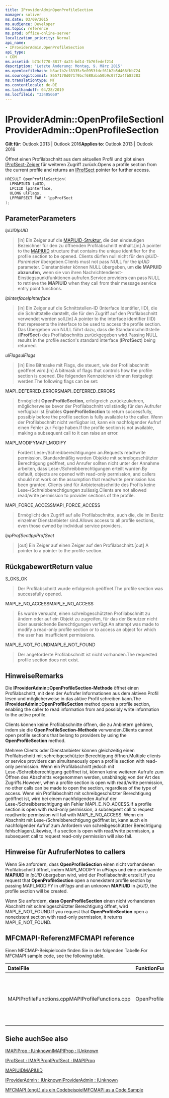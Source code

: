 ```yaml
---
title: IProviderAdminOpenProfileSection
manager: soliver
ms.date: 03/09/2015
ms.audience: Developer
ms.topic: reference
ms.prod: office-online-server
localization_priority: Normal
api_name:
- IProviderAdmin.OpenProfileSection
api_type:
- COM
ms.assetid: b73cf770-8817-4a23-bd14-7b76fedef214
description: 'Letzte Änderung: Montag, 9. März 2015'
ms.openlocfilehash: b3ac1b2cf8335c5e0953fdcf61b2b5d466fbb724
ms.sourcegitcommit: 8657170d071f9bcf680aba50b9c07f2a4fb82283
ms.translationtype: MT
ms.contentlocale: de-DE
ms.lasthandoff: 04/28/2019
ms.locfileid: "33405660"
---
```

# <a name="iprovideradminopenprofilesection"></a><span data-ttu-id="8fdee-103">IProviderAdmin::OpenProfileSection</span><span class="sxs-lookup"><span data-stu-id="8fdee-103">IProviderAdmin::OpenProfileSection</span></span>

  
  
<span data-ttu-id="8fdee-104">**Gilt für**: Outlook 2013 | Outlook 2016</span><span class="sxs-lookup"><span data-stu-id="8fdee-104">**Applies to**: Outlook 2013 | Outlook 2016</span></span> 
  
<span data-ttu-id="8fdee-105">Öffnet einen Profilabschnitt aus dem aktuellen Profil und gibt einen [IProfSect-Zeiger](iprofsectimapiprop.md) für weiteren Zugriff zurück.</span><span class="sxs-lookup"><span data-stu-id="8fdee-105">Opens a profile section from the current profile and returns an [IProfSect](iprofsectimapiprop.md) pointer for further access.</span></span> 
  
```cpp
HRESULT OpenProfileSection(
  LPMAPIUID lpUID,
  LPCIID lpInterface,
  ULONG ulFlags,
  LPPROFSECT FAR * lppProfSect
);
```

## <a name="parameters"></a><span data-ttu-id="8fdee-106">Parameter</span><span class="sxs-lookup"><span data-stu-id="8fdee-106">Parameters</span></span>

 <span data-ttu-id="8fdee-107">_lpUID_</span><span class="sxs-lookup"><span data-stu-id="8fdee-107">_lpUID_</span></span>
  
> <span data-ttu-id="8fdee-108">[in] Ein Zeiger auf die [MAPIUID-Struktur,](mapiuid.md) die den eindeutigen Bezeichner für den zu öffnenden Profilabschnitt enthält.</span><span class="sxs-lookup"><span data-stu-id="8fdee-108">[in] A pointer to the [MAPIUID](mapiuid.md) structure that contains the unique identifier for the profile section to be opened.</span></span> <span data-ttu-id="8fdee-109">Clients dürfen null nicht für den  _lpUID-Parameter_ übergeben.</span><span class="sxs-lookup"><span data-stu-id="8fdee-109">Clients must not pass NULL for the  _lpUID_ parameter.</span></span> <span data-ttu-id="8fdee-110">Dienstanbieter können NULL übergeben, um **die MAPIUID abzurufen,** wenn sie von ihren Nachrichtendienst-Einstiegspunktfunktionen aufrufen.</span><span class="sxs-lookup"><span data-stu-id="8fdee-110">Service providers can pass NULL to retrieve the **MAPIUID** when they call from their message service entry point functions.</span></span> 
    
 <span data-ttu-id="8fdee-111">_lpInterface_</span><span class="sxs-lookup"><span data-stu-id="8fdee-111">_lpInterface_</span></span>
  
> <span data-ttu-id="8fdee-112">[in] Ein Zeiger auf die Schnittstellen-ID (Interface Identifier, IID), die die Schnittstelle darstellt, die für den Zugriff auf den Profilabschnitt verwendet werden soll.</span><span class="sxs-lookup"><span data-stu-id="8fdee-112">[in] A pointer to the interface identifier (IID) that represents the interface to be used to access the profile section.</span></span> <span data-ttu-id="8fdee-113">Das Übergeben von NULL führt dazu, dass die Standardschnittstelle (**IProfSect**) des Profilabschnitts zurückgegeben wird.</span><span class="sxs-lookup"><span data-stu-id="8fdee-113">Passing NULL results in the profile section's standard interface (**IProfSect**) being returned.</span></span> 
    
 <span data-ttu-id="8fdee-114">_ulFlags_</span><span class="sxs-lookup"><span data-stu-id="8fdee-114">_ulFlags_</span></span>
  
> <span data-ttu-id="8fdee-115">[in] Eine Bitmaske mit Flags, die steuert, wie der Profilabschnitt geöffnet wird.</span><span class="sxs-lookup"><span data-stu-id="8fdee-115">[in] A bitmask of flags that controls how the profile section is opened.</span></span> <span data-ttu-id="8fdee-116">Die folgenden Kennzeichen können festgelegt werden:</span><span class="sxs-lookup"><span data-stu-id="8fdee-116">The following flags can be set:</span></span>
    
<span data-ttu-id="8fdee-117">MAPI_DEFERRED_ERRORS</span><span class="sxs-lookup"><span data-stu-id="8fdee-117">MAPI_DEFERRED_ERRORS</span></span> 
  
> <span data-ttu-id="8fdee-118">Ermöglicht **OpenProfileSection,** erfolgreich zurückzukehren, möglicherweise bevor der Profilabschnitt vollständig für den Aufrufer verfügbar ist.</span><span class="sxs-lookup"><span data-stu-id="8fdee-118">Enables **OpenProfileSection** to return successfully, possibly before the profile section is fully available to the caller.</span></span> <span data-ttu-id="8fdee-119">Wenn der Profilabschnitt nicht verfügbar ist, kann ein nachfolgender Aufruf einen Fehler zur Folge haben.</span><span class="sxs-lookup"><span data-stu-id="8fdee-119">If the profile section is not available, making a subsequent call to it can raise an error.</span></span> 
    
<span data-ttu-id="8fdee-120">MAPI_MODIFY</span><span class="sxs-lookup"><span data-stu-id="8fdee-120">MAPI_MODIFY</span></span> 
  
> <span data-ttu-id="8fdee-121">Fordert Lese-/Schreibberechtigungen an.</span><span class="sxs-lookup"><span data-stu-id="8fdee-121">Requests read/write permission.</span></span> <span data-ttu-id="8fdee-122">Standardmäßig werden Objekte mit schreibgeschützter Berechtigung geöffnet, und Anrufer sollten nicht unter der Annahme arbeiten, dass Lese-/Schreibberechtigungen erteilt wurden.</span><span class="sxs-lookup"><span data-stu-id="8fdee-122">By default, objects are opened with read-only permission, and callers should not work on the assumption that read/write permission has been granted.</span></span> <span data-ttu-id="8fdee-123">Clients sind für Anbieterabschnitte des Profils keine Lese-/Schreibberechtigungen zulässig.</span><span class="sxs-lookup"><span data-stu-id="8fdee-123">Clients are not allowed read/write permission to provider sections of the profile.</span></span>
    
<span data-ttu-id="8fdee-124">MAPI_FORCE_ACCESS</span><span class="sxs-lookup"><span data-stu-id="8fdee-124">MAPI_FORCE_ACCESS</span></span>
  
> <span data-ttu-id="8fdee-125">Ermöglicht den Zugriff auf alle Profilabschnitte, auch die, die im Besitz einzelner Dienstanbieter sind.</span><span class="sxs-lookup"><span data-stu-id="8fdee-125">Allows access to all profile sections, even those owned by individual service providers.</span></span>
    
 <span data-ttu-id="8fdee-126">_lppProfSect_</span><span class="sxs-lookup"><span data-stu-id="8fdee-126">_lppProfSect_</span></span>
  
> <span data-ttu-id="8fdee-127">[out] Ein Zeiger auf einen Zeiger auf den Profilabschnitt.</span><span class="sxs-lookup"><span data-stu-id="8fdee-127">[out] A pointer to a pointer to the profile section.</span></span>
    
## <a name="return-value"></a><span data-ttu-id="8fdee-128">Rückgabewert</span><span class="sxs-lookup"><span data-stu-id="8fdee-128">Return value</span></span>

<span data-ttu-id="8fdee-129">S_OK</span><span class="sxs-lookup"><span data-stu-id="8fdee-129">S_OK</span></span> 
  
> <span data-ttu-id="8fdee-130">Der Profilabschnitt wurde erfolgreich geöffnet.</span><span class="sxs-lookup"><span data-stu-id="8fdee-130">The profile section was successfully opened.</span></span>
    
<span data-ttu-id="8fdee-131">MAPI_E_NO_ACCESS</span><span class="sxs-lookup"><span data-stu-id="8fdee-131">MAPI_E_NO_ACCESS</span></span> 
  
> <span data-ttu-id="8fdee-132">Es wurde versucht, einen schreibgeschützten Profilabschnitt zu ändern oder auf ein Objekt zu zugreifen, für das der Benutzer nicht über ausreichende Berechtigungen verfügt.</span><span class="sxs-lookup"><span data-stu-id="8fdee-132">An attempt was made to modify a read-only profile section or to access an object for which the user has insufficient permissions.</span></span>
    
<span data-ttu-id="8fdee-133">MAPI_E_NOT_FOUND</span><span class="sxs-lookup"><span data-stu-id="8fdee-133">MAPI_E_NOT_FOUND</span></span> 
  
> <span data-ttu-id="8fdee-134">Der angeforderte Profilabschnitt ist nicht vorhanden.</span><span class="sxs-lookup"><span data-stu-id="8fdee-134">The requested profile section does not exist.</span></span>
    
## <a name="remarks"></a><span data-ttu-id="8fdee-135">Hinweise</span><span class="sxs-lookup"><span data-stu-id="8fdee-135">Remarks</span></span>

<span data-ttu-id="8fdee-136">Die **IProviderAdmin::OpenProfileSection-Methode** öffnet einen Profilabschnitt, mit dem der Aufrufer Informationen aus dem aktiven Profil lesen und möglicherweise in das aktive Profil schreiben kann.</span><span class="sxs-lookup"><span data-stu-id="8fdee-136">The **IProviderAdmin::OpenProfileSection** method opens a profile section, enabling the caller to read information from and possibly write information to the active profile.</span></span> 
  
<span data-ttu-id="8fdee-137">Clients können keine Profilabschnitte öffnen, die zu Anbietern gehören, indem sie die **OpenProfileSection-Methode** verwenden.</span><span class="sxs-lookup"><span data-stu-id="8fdee-137">Clients cannot open profile sections that belong to providers by using the **OpenProfileSection** method.</span></span> 
  
<span data-ttu-id="8fdee-138">Mehrere Clients oder Dienstanbieter können gleichzeitig einen Profilabschnitt mit schreibgeschützter Berechtigung öffnen.</span><span class="sxs-lookup"><span data-stu-id="8fdee-138">Multiple clients or service providers can simultaneously open a profile section with read-only permission.</span></span> <span data-ttu-id="8fdee-139">Wenn ein Profilabschnitt jedoch mit Lese-/Schreibberechtigung geöffnet ist, können keine weiteren Aufrufe zum Öffnen des Abschnitts vorgenommen werden, unabhängig von der Art des Zugriffs.</span><span class="sxs-lookup"><span data-stu-id="8fdee-139">However, when a profile section is open with read/write permission, no other calls can be made to open the section, regardless of the type of access.</span></span> <span data-ttu-id="8fdee-140">Wenn ein Profilabschnitt mit schreibgeschützter Berechtigung geöffnet ist, wird bei einem nachfolgenden Aufruf der Lese-/Schreibberechtigung ein Fehler MAPI_E_NO_ACCESS.</span><span class="sxs-lookup"><span data-stu-id="8fdee-140">If a profile section is open with read-only permission, a subsequent call to request read/write permission will fail with MAPI_E_NO_ACCESS.</span></span> <span data-ttu-id="8fdee-141">Wenn ein Abschnitt mit Lese-/Schreibberechtigung geöffnet ist, kann auch ein nachfolgender Aufruf zum Anfordern von schreibgeschützter Berechtigung fehlschlagen.</span><span class="sxs-lookup"><span data-stu-id="8fdee-141">Likewise, if a section is open with read/write permission, a subsequent call to request read-only permission will also fail.</span></span> 
  
## <a name="notes-to-callers"></a><span data-ttu-id="8fdee-142">Hinweise für Aufrufer</span><span class="sxs-lookup"><span data-stu-id="8fdee-142">Notes to callers</span></span>

<span data-ttu-id="8fdee-143">Wenn Sie anfordern, dass **OpenProfileSection** einen nicht vorhandenen Profilabschnitt öffnet, indem MAPI_MODIFY in  _ulFlags_ und eine unbekannte **MAPIUID** in  _lpUID_ übergeben wird, wird der Profilabschnitt erstellt.</span><span class="sxs-lookup"><span data-stu-id="8fdee-143">If you request that **OpenProfileSection** open a nonexistent profile section by passing MAPI_MODIFY in  _ulFlags_ and an unknown **MAPIUID** in  _lpUID_, the profile section will be created.</span></span> 
  
<span data-ttu-id="8fdee-144">Wenn Sie anfordern, **dass OpenProfileSection** einen nicht vorhandenen Abschnitt mit schreibgeschützter Berechtigung öffnet, wird MAPI_E_NOT_FOUND.</span><span class="sxs-lookup"><span data-stu-id="8fdee-144">If you request that **OpenProfileSection** open a nonexistent section with read-only permission, it returns MAPI_E_NOT_FOUND.</span></span> 
  
## <a name="mfcmapi-reference"></a><span data-ttu-id="8fdee-145">MFCMAPI-Referenz</span><span class="sxs-lookup"><span data-stu-id="8fdee-145">MFCMAPI reference</span></span>

<span data-ttu-id="8fdee-146">Einen MFCMAP-Beispielcode finden Sie in der folgenden Tabelle.</span><span class="sxs-lookup"><span data-stu-id="8fdee-146">For MFCMAPI sample code, see the following table.</span></span>
  
|<span data-ttu-id="8fdee-147">**Datei**</span><span class="sxs-lookup"><span data-stu-id="8fdee-147">**File**</span></span>|<span data-ttu-id="8fdee-148">**Funktion**</span><span class="sxs-lookup"><span data-stu-id="8fdee-148">**Function**</span></span>|<span data-ttu-id="8fdee-149">**Comment**</span><span class="sxs-lookup"><span data-stu-id="8fdee-149">**Comment**</span></span>|
|:-----|:-----|:-----|
|<span data-ttu-id="8fdee-150">MAPIProfileFunctions.cpp</span><span class="sxs-lookup"><span data-stu-id="8fdee-150">MAPIProfileFunctions.cpp</span></span>  <br/> |<span data-ttu-id="8fdee-151">OpenProfileSection</span><span class="sxs-lookup"><span data-stu-id="8fdee-151">OpenProfileSection</span></span>  <br/> |<span data-ttu-id="8fdee-152">MFCMAPI verwendet die **IProviderAdmin::OpenProfileSection-Methode,** um einen Profilabschnitt aus dem aktuellen Profil zu öffnen.</span><span class="sxs-lookup"><span data-stu-id="8fdee-152">MFCMAPI uses the **IProviderAdmin::OpenProfileSection** method to open a profile section from the current profile.</span></span>  <br/> |
   
## <a name="see-also"></a><span data-ttu-id="8fdee-153">Siehe auch</span><span class="sxs-lookup"><span data-stu-id="8fdee-153">See also</span></span>



[<span data-ttu-id="8fdee-154">IMAPIProp : IUnknown</span><span class="sxs-lookup"><span data-stu-id="8fdee-154">IMAPIProp : IUnknown</span></span>](imapipropiunknown.md)
  
[<span data-ttu-id="8fdee-155">IProfSect : IMAPIProp</span><span class="sxs-lookup"><span data-stu-id="8fdee-155">IProfSect : IMAPIProp</span></span>](iprofsectimapiprop.md)
  
[<span data-ttu-id="8fdee-156">MAPIUID</span><span class="sxs-lookup"><span data-stu-id="8fdee-156">MAPIUID</span></span>](mapiuid.md)
  
[<span data-ttu-id="8fdee-157">IProviderAdmin : IUnknown</span><span class="sxs-lookup"><span data-stu-id="8fdee-157">IProviderAdmin : IUnknown</span></span>](iprovideradminiunknown.md)


[<span data-ttu-id="8fdee-158">MFCMAPI (engl.) als ein Codebeispiel</span><span class="sxs-lookup"><span data-stu-id="8fdee-158">MFCMAPI as a Code Sample</span></span>](mfcmapi-as-a-code-sample.md)

